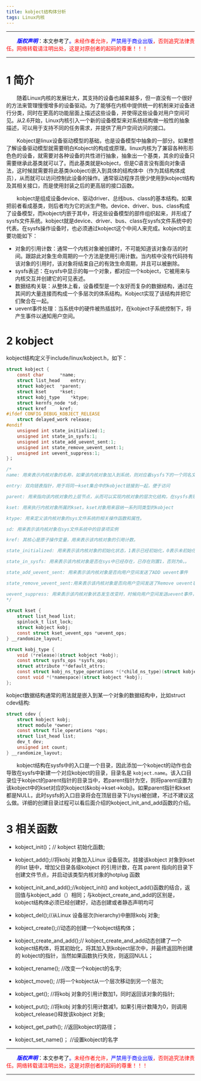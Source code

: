 ```yaml
---
title: kobject结构体分析
tags: Linux内核
---
```


------

&emsp;&emsp;<font color=blue>**_版权声明_**</font>：本文参考了<font color=blue>。</font><font color=red>未经作者允许，<font color=blue>严禁用于商业出版</font>，否则追究法律责任。网络转载请注明出处，这是对原创者的起码的尊重！！！</font>

------

# 1 简介
&emsp;&emsp;随着Linux内核的发展壮大，其支持的设备也越来越多，但一直没有一个很好的方法来管理慢慢增多的设备驱动。为了能够在内核中提供统一的机制来对设备进行分类，同时在更高的功能层面上描述这些设备，并使得这些设备对用户空间可见。从2.6开始，Linux内核引入一个新的设备模型来对系统结构做一般性的抽象描述，可以用于支持不同的任务需求，并提供了用户空间访问的接口。

&emsp;&emsp;Kobject是linux设备驱动模型的基础，也是设备模型中抽象的一部分。如果想了解设备驱动模型就需要明白Kobject的构成或原理。linux内核为了兼容各种形形色色的设备，就需要对各种设备的共性进行抽象，抽象出一个基类，其余的设备只需要继承此基类就可以了。而此基类就是kobject，但是C语言没有面向对象语法，这时候就需要将此基类(kobject)嵌入到具体的结构体中（作为其结构体成员），从而就可以访问控制此设备的操作。通常驱动程序员很少使用到kobject结构及其相关接口，而是使用封装之后的更高层的接口函数。


&emsp;&emsp;kobject是组成设备device、驱动driver、总线bus、class的基本结构。如果把前者看成基类，则后者均为它的派生产物。device、driver、bus、class构成了设备模型，而kobject内嵌于其中，将这些设备模型的部件组织起来，并形成了sysfs文件系统。kobject就是device、driver、bus、class在sysfs文件系统中的代表。在sysfs操作设备时，也必须通过kobject这个中间人来完成。kobject的主要功能如下：
* 对象的引用计数：通常一个内核对象被创建时，不可能知道该对象存活的时间。跟踪此对象生命周期的一个方法是使用引用计数。当内核中没有代码持有该对象的引用时，该对象将结束自己的有效生命周期，并且可以被删除。
* sysfs表述：在sysfs中显示的每一个对象，都对应一个kobject，它被用来与内核交互并创建它的可见表述。
* 数据结构关联：从整体上看，设备模型是一个友好而复杂的数据结构，通过在其间的大量连接而构成一个多层次的体系结构。Kobject实现了该结构并把它们聚合在一起。
* uevent事件处理：当系统中的硬件被热插拔时，在kobject子系统控制下，将产生事件以通知用户空间。

# 2 kobject
kobject结构定义于include/linux/kobject.h，如下：
```c
struct kobject {
	const char		*name;
	struct list_head	entry;
	struct kobject	*parent;
	struct kset		*kset;
	struct kobj_type	*ktype;
	struct kernfs_node *sd;
	struct kref		kref;
#ifdef CONFIG_DEBUG_KOBJECT_RELEASE
	struct delayed_work	release;
#endif
	unsigned int state_initialized:1;
	unsigned int state_in_sysfs:1;
	unsigned int state_add_uevent_sent:1;
	unsigned int state_remove_uevent_sent:1;
	unsigned int uevent_suppress:1;
}；

/*
name: 用来表示内核对象的名称，如果该内核对象加入到系统，则对应着sysfs下的一个同名文件夹。

entry: 双向链表指针，用于将同一kset集合中的kobject链接到一起，便于访问

parent: 用来指向该内核对象的上层节点，从而可以实现内核对象的层次化结构，在sysfs表现为上一级目录

kset: 用来执行内核对象所属的kset。kset对象用来容纳一系列同类型的kobject

ktype: 用来定义该内核对象的sys文件系统的相关操作函数和属性。

sd: 用来表示该内核对象在sys文件系统中的目录项实例

kref: 其核心是原子操作变量，用来表示该内核对象的引用计数。

state_initialized: 用来表示该内核对象的初始化状态，1表示已经初始化，0表示未初始化。

state_in_sysfs: 用来表示该内核对象是否在sys中已经存在，已存在则置1，否则为0。。

state_add_uevent_sent: 用来表示该内核对象是否向用户空间发送了ADD uevent事件

state_remove_uevent_sent:用来表示该内核对象是否向用户空间发送了Remove uevent事件

uevent_suppress: 用来表示该内核对象状态发生改变时，时候向用户空间发送uevent事件，1表示不发送。
*/
	
struct kset {  
	struct list_head list;
	spinlock_t list_lock;
	struct kobject kobj;
	const struct kset_uevent_ops *uevent_ops;
} __randomize_layout;

struct kobj_type {
	void (*release)(struct kobject *kobj);
	const struct sysfs_ops *sysfs_ops;
	struct attribute **default_attrs;
	const struct kobj_ns_type_operations *(*child_ns_type)(struct kobject *kobj);
	const void *(*namespace)(struct kobject *kobj);
};
```
kobject数据结构通常的用法就是嵌入到某一个对象的数据结构中，比如struct cdev结构:
```c
struct cdev {
	struct kobject kobj;
	struct module *owner;
	const struct file_operations *ops;
	struct list_head list;
	dev_t dev;
	unsigned int count;
} __randomize_layout;
```

&emsp;&emsp;kobject结构在sysfs中的入口是一个目录，因此添加一个kobject的动作也会导致在sysfs中新建一个对应kobject的目录，目录名是 `kobject.name`。该入口目录位于kobject的parent指针的目录当中，若parent指针为空，则将parent设置为该kobject中的kset对应的kobject(&kobj->kset->kobj)。如果parent指针和kset都是NULL，此时sysfs的入口目录将会在顶层目录下(/sys)被创建，不过不建议这么做。详细的创建目录过程可以看后面介绍的kobject_init_and_add函数的介绍。



# 3 相关函数

* kobject_init()；// kobject 初始化函数;

* kobject_add();//将kobj 对象加入Linux 设备层次。挂接该kobject 对象到kset 的list 链中，增加父目录各级kobject 的引用计数，在其 parent 指向的目录下创建文件节点，并启动该类型内核对象的hotplug 函数
* kobject_init_and_add();//kobject_init() and kobject_add()函数的结合，返回值与kobject_add（）相同；与kobject_create_and_add的区别是，kobject结构体必须已经创建好，动态创建或者静态声明均可
* kobject_del();//从Linux 设备层次(hierarchy)中删除kobj 对象;
* kobject_create();//动态的创建一个kobject结构体；
* kobject_create_and_add();// kobject_create_and_add动态创建了一个kobject结构体，将其初始化，将其加入到kobject层次中，并最终返回所创建的 kobject的指针，当然如果函数执行失败，则返回NULL；
* kobject_rename(); //改变一个kobject的名字;
* kobject_move(); //将一个kobject从一个层次移动到另一个层次;
* kobject_get(); //将kobj 对象的引用计数加1，同时返回该对象的指针;
* kobject_put(); //将kobj 对象的引用计数减1，如果引用计数降为0，则调用kobject_release()释放该kobject 对象;
* kobject_get_path(); //返回kobject的路径；
* kobject_set_name()； //设置kobject的名字

------

&emsp;&emsp;<font color=blue>**_版权声明_**</font>：本文参考了<font color=blue>。</font><font color=red>未经作者允许，<font color=blue>严禁用于商业出版</font>，否则追究法律责任。网络转载请注明出处，这是对原创者的起码的尊重！！！</font>

------
